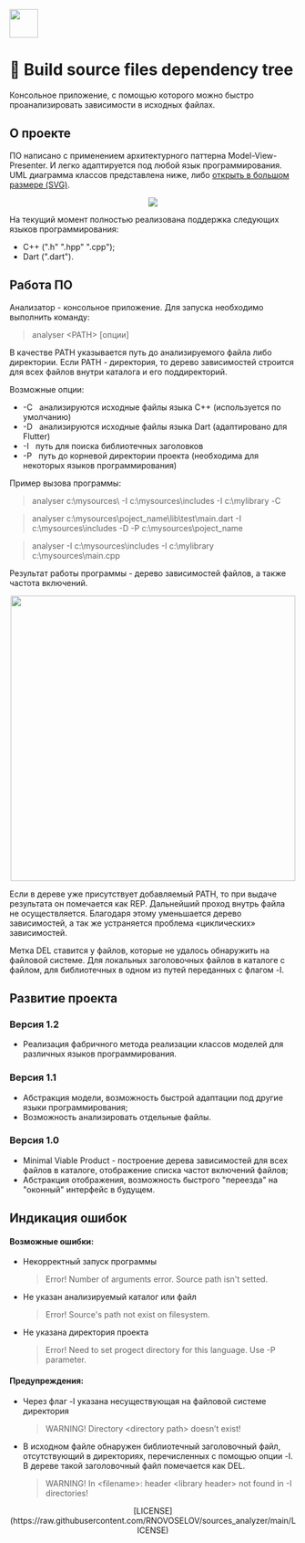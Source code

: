 [<img src="https://isocpp.org/assets/images/cpp_logo.png"  width="50">](https://isocpp.org/) 

# 🌳 Build source files dependency tree

Консольное приложение, с помощью которого можно быстро проанализировать зависимости в исходных файлах. 
## О проекте

ПО написано с применением архитектурного паттерна Model-View-Presenter. И легко адаптируется под любой язык программирования.
UML диаграмма классов представлена ниже, либо [открыть в большом размере (SVG)](https://raw.githubusercontent.com/RNOVOSELOV/sources_analyzer/main/images/UML.svg).

<p align="center">
	<img src="https://github.com/RNOVOSELOV/sources_analyzer/blob/main/images/UML.svg">
</p>

На текущий момент полностью реализована поддержка следующих языков программирования:
- С++ (".h" ".hpp" ".cpp");
- Dart (".dart").

## Работа ПО
Анализатор - консольное приложение. Для запуска необходимо выполнить команду:
> analyser \<PATH\> [опции]

В качестве PATH указывается путь до анализируемого файла либо директории. 
Если PATH - директория, то дерево зависимостей строится для всех файлов внутри каталога и его поддиректорий.

Возможные опции:

-	-C &nbsp;&nbsp;анализируются исходные файлы языка С++ (используется по умолчанию)
-	-D &nbsp;&nbsp;анализируются исходные файлы языка Dart (адаптировано для Flutter)
-	-I &nbsp;&nbsp;путь для поиска библиотечных заголовков
-	-P &nbsp;&nbsp;путь до корневой директории проекта (необходима для некоторых языков программирования)

Пример вызова программы:

> analyser c:\mysources\ -I c:\mysources\includes -I c:\mylibrary -С

> analyser c:\mysources\poject_name\lib\test\main.dart -I c:\mysources\includes -D -P c:\mysources\poject_name

> analyser -I c:\mysources\includes -I c:\mylibrary c:\mysources\main.cpp

Результат работы программы - дерево зависимостей файлов, а также частота включений. 
<p align="center">
  <img src="https://github.com/RNOVOSELOV/sources_analyzer/blob/main/images/result_1.png" height="500"/>
</p>

Если в дереве уже присутствует добавляемый PATH, то при выдаче результата он помечается как REP. Дальнейший проход внутрь файла не осуществляется. 
Благодаря этому уменьшается дерево зависимостей, а так же устраняется проблема «циклических» зависимостей. 

Метка DEL ставится у файлов, которые не удалось обнаружить на файловой системе. Для локальных заголовочных файлов в каталоге с файлом, для библиотечных в одном из путей переданных с флагом -I.

## Развитие проекта

### Версия 1.2

- Реализация фабричного метода реализации классов моделей для различных языков программирования.

### Версия 1.1

- Абстракция модели, возможность быстрой адаптации под другие языки программирования;
- Возможность анализировать отдельные файлы.

### Версия 1.0

- Minimal Viable Product - построение дерева зависимостей для всех файлов в каталоге, отображение списка частот включений файлов;
- Абстракция отображения, возможность быстрого "переезда" на "оконный" интерфейс в будущем.

## Индикация ошибок

#### Возможные ошибки:

- Некорректный запуск программы

    > Error! Number of arguments error. Source path isn't setted.
	
- Не указан анализируемый каталог или файл
	
    > Error! Source's path not exist on filesystem.

- Не указана директория проекта
	
    > Error! Need to set progect directory for this language. Use -P parameter.

#### Предупреждения:

- Через флаг -I указана несуществующая на файловой системе директория 

    > WARNING! Directory \<directory path\> doesn’t exist!
  
- В исходном файле обнаружен библиотечный заголовочный файл, отсутствующий в директориях, перечисленных с помощью опции -I. В дереве такой заголовочный файл помечается как DEL.
  
    > WARNING! In \<filename\>: header \<library header\> not found in -I directories!



<p align="center">
	[LICENSE](https://raw.githubusercontent.com/RNOVOSELOV/sources_analyzer/main/LICENSE)
</p>

